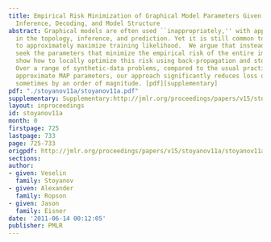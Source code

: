 ```yaml
---
title: Empirical Risk Minimization of Graphical Model Parameters Given Approximate
  Inference, Decoding, and Model Structure
abstract: Graphical models are often used ``inappropriately,'' with approximations
  in the topology, inference, and prediction. Yet it is still common to train their  parameters
  to approximately maximize training likelihood.  We argue that instead, one should
  seek the parameters that minimize the empirical risk of the entire imperfect system.  We
  show how to locally optimize this risk using back-propagation and stochastic meta-descent.
  Over a range of synthetic-data problems, compared to the usual practice of choosing
  approximate MAP parameters, our approach significantly reduces loss on test data,
  sometimes by an order of magnitude. [pdf][supplementary]
pdf: "./stoyanov11a/stoyanov11a.pdf"
supplementary: Supplementary:http://jmlr.org/proceedings/papers/v15/stoyanov11a/stoyanov11aSupple.pdf
layout: inproceedings
id: stoyanov11a
month: 0
firstpage: 725
lastpage: 733
page: 725-733
origpdf: http://jmlr.org/proceedings/papers/v15/stoyanov11a/stoyanov11a.pdf
sections: 
author:
- given: Veselin
  family: Stoyanov
- given: Alexander
  family: Ropson
- given: Jason
  family: Eisner
date: '2011-06-14 00:12:05'
publisher: PMLR
---
```


